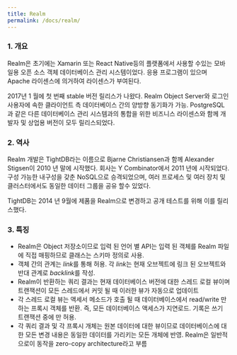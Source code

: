 ```yaml
---
title: Realm
permalink: /docs/realm/
---
```


### 1. 개요
Realm은 초기에는 Xamarin 또는 React Native등의 플랫폼에서 사용할 수있는 모바일용 오픈 소스 객체 데이터베이스 관리 시스템이었다. 응용 프로그램이 있으며 Apache 라이센스에 의거하여 라이센스가 부여된다.


2017년 1 월에 첫 번째 stable 버전 릴리스가 나왔다. Realm Object Server와 로그인 사용자에 속한 클라이언트 측 데이터베이스 간의 양방향 동기화가 가능. PostgreSQL과 같은 다른 데이터베이스 관리 시스템과의 통합을 위한 비즈니스 라이센스와 함께 개발자 및 상업용 버전이 모두 릴리스되었다.

### 2. 역사

Realm 개발은 TightDB라는 이름으로 Bjarne Christiansen과 함께 Alexander Stigsen이 2010 년 말에 시작했다. 
회사는 Y Combinator에서 2011 년에 시작되었다. 구성 가능한 내구성을 갖춘 NoSQL으로 승격되었으며, 여러 프로세스 및 여러 장치 및 클러스터에서도 동일한 데이터 그룹을 공유 할수 있었다.

TightDB는 2014 년 9월에 제품을 Realm으로 변경하고 공개 테스트를 위해 이를 릴리스했다.

### 3. 특징

- Realm은 Object 저장소이므로 입력 된 언어 별 API는 입력 된 객체를 Realm 파일에 직접 매핑하므로 클래스는 스키마 정의로 사용.
- 객체 간의 관계는 *link*를 통해 허용. 각 *link*는 현재 오브젝트에 링크 된 오브젝트와 반대 관계로 *backlink*를 작성.
- Realm이 반환하는 쿼리 결과는 현재 데이터베이스 버전에 대한 스레드 로컬 뷰이며 트랜잭션이 모든 스레드에서 커밋 될 때 이러한 뷰가 자동으로 업데이트
- 각 스레드 로컬 뷰는 액세서 메소드가 호출 될 때 데이터베이스에서 read/write 만하는 프록시 객체를 반환. 즉, 모든 데이터베이스 액세스가 지연로드. 기록은 쓰기 트랜잭션 중에 만 허용.
- 각 쿼리 결과 및 각 프록시 개체는 원본 데이터에 대한 뷰이므로 데이터베이스에 대한 모든 변경 내용은 동일한 데이터를 가리키는 모든 개체에 반영. Realm은 일반적으로이 동작을 zero-copy architecture라고 부름